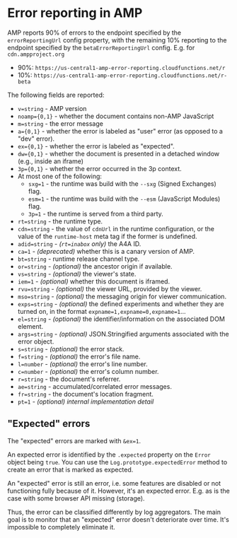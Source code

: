 # Error reporting in AMP

AMP reports 90% of errors to the endpoint specified by the `errorReportingUrl`
config property, with the remaining 10% reporting to the endpoint specified by
the `betaErrorReportingUrl` config. E.g. for `cdn.ampproject.org`

-   90%: `https://us-central1-amp-error-reporting.cloudfunctions.net/r`
-   10%: `https://us-central1-amp-error-reporting.cloudfunctions.net/r-beta`

The following fields are reported:

-   `v=string` - AMP version
-   `noamp={0,1}` - whether the document contains non-AMP JavaScript
-   `m=string` - the error message
-   `a={0,1}` - whether the error is labeled as "user" error (as opposed to a "dev" error).
-   `ex={0,1}` - whether the error is labeled as "expected".
-   `dw={0,1}` - whether the document is presented in a detached window (e.g., inside an iframe)
-   `3p={0,1}` - whether the error occurred in the 3p context.
-   At most one of the following:
    -   `sxg=1` - the runtime was build with the `--sxg` (Signed Exchanges) flag.
    -   `esm=1` - the runtime was build with the `--esm` (JavaScript Modules) flag.
    -   `3p=1` - the runtime is served from a third party.
-   `rt=string` - the runtime type.
-   `cdn=string` - the value of `cdnUrl` in the runtime configuration, or the value of the `runtime-host` meta tag if the former is undefined.
-   `adid=string` - _(`rt=inabox` only)_ the A4A ID.
-   `ca=1` - _(deprecated)_ whether this is a canary version of AMP.
-   `bt=string` - runtime release channel type.
-   `or=string` - _(optional)_ the ancestor origin if available.
-   `vs=string` - _(optional)_ the viewer's state.
-   `iem=1` - _(optional)_ whether this document is iframed.
-   `rvu=string` - _(optional)_ the viewer URL, provided by the viewer.
-   `mso=string` - _(optional)_ the messaging origin for viewer communication.
-   `exps=string` - _(optional)_ the defined experiments and whether they are turned on, in the format `expname=1,expname=0,expname=1`...
-   `el=string` - _(optional)_ the identifier/information on the associated DOM element.
-   `args=string` - _(optional)_ JSON.Stringified arguments associated with the error object.
-   `s=string` - _(optional)_ the error stack.
-   `f=string` - _(optional)_ the error's file name.
-   `l=number` - _(optional)_ the error's line number.
-   `c=number` - _(optional)_ the error's column number.
-   `r=string` - the document's referrer.
-   `ae=string` - accumulated/correlated error messages.
-   `fr=string` - the document's location fragment.
-   `pt=1` - _(optional)_ _internal implementation detail_

## "Expected" errors

The "expected" errors are marked with `&ex=1`.

An expected error is identified by the `.expected` property on the `Error` object being `true`.
You can use the `Log.prototype.expectedError` method to create an error that is marked
as expected.

An "expected" error is still an error, i.e. some features are disabled or not
functioning fully because of it. However, it's an expected error. E.g. as is the
case with some browser API missing (storage).

Thus, the error can be classified differently by log aggregators. The main goal
is to monitor that an "expected" error doesn't deteriorate over time. It's
impossible to completely eliminate it.
